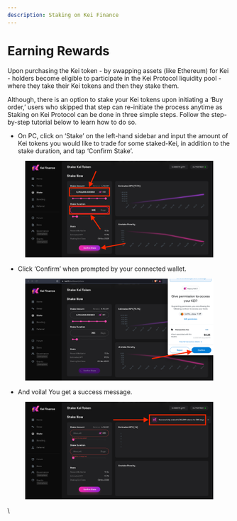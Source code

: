 ```yaml
---
description: Staking on Kei Finance
---
```


# Earning Rewards

Upon purchasing the Kei token - by swapping assets (like Ethereum) for Kei - holders become eligible to participate in the Kei Protocol liquidity pool - where they take their Kei tokens and then they stake them.

Although, there is an option to stake your Kei tokens upon initiating a ‘Buy order,’ users who skipped that step can re-initiate the process anytime as Staking on Kei Protocol can be done in three simple steps. Follow the step-by-step tutorial below to learn how to do so.

* On PC, click on ‘Stake’ on the left-hand sidebar and input the amount of Kei tokens you would like to trade for some staked-Kei, in addition to the stake duration, and tap ‘Confirm Stake’.

<figure><img src="../.gitbook/assets/image (19).png" alt=""><figcaption></figcaption></figure>

* Click ‘Confirm’ when prompted by your connected wallet.

<figure><img src="../.gitbook/assets/image (17).png" alt=""><figcaption></figcaption></figure>

* And voila! You get a success message.

<figure><img src="../.gitbook/assets/image (7).png" alt=""><figcaption></figcaption></figure>

\






